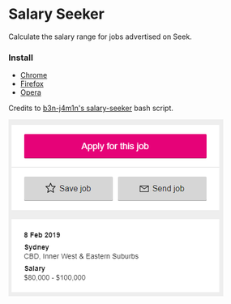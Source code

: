 # Salary Seeker

Calculate the salary range for jobs advertised on Seek.

### Install
- [Chrome](https://chrome.google.com/webstore/detail/salary-seeker/okapllpgbpdbfbpaelpjpgdmholakcfm)
- [Firefox](https://addons.mozilla.org/en-US/firefox/addon/salary-seeker)
- [Opera](https://addons.opera.com/en/extensions/details/salary-seeker)

Credits to [b3n-j4m1n's salary-seeker](https://github.com/b3n-j4m1n/salary-seeker) bash script.

![Demo](demo.png?raw=true)